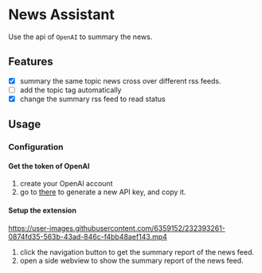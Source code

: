 # News Assistant

Use the api of `OpenAI` to summary the news.

## Features

- [x] summary the same topic news cross over different rss feeds.
- [ ] add the topic tag automatically
- [x] change the summary rss feed to read status

## Usage

### Configuration
#### Get the token of OpenAI
1. create your OpenAI account
2. go to [there](https://platform.openai.com/account/api-keys) to generate a new API key, and copy it.
#### Setup the extension

https://user-images.githubusercontent.com/6359152/232393261-0874fd35-563b-43ad-846c-f4bb48aef143.mp4

1. click the navigation button to get the summary report of the news feed.
2. open a side webview to show the summary report of the news feed.
